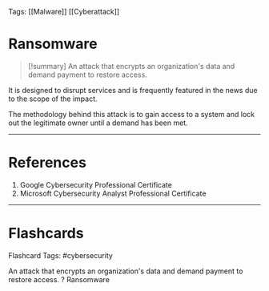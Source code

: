 Tags: [[Malware]] [[Cyberattack]]
# Ransomware

> [!summary] 
> An attack that encrypts an organization's data and demand payment to restore access.

It is designed to disrupt services and is frequently featured in the news due to the scope of the impact.

The methodology behind this attack is to gain access to a system and lock out the legitimate owner until a demand has been met.

---
# References

1. Google Cybersecurity Professional Certificate
2. Microsoft Cybersecurity Analyst Professional Certificate

---
# Flashcards

Flashcard Tags: #cybersecurity 

An attack that encrypts an organization's data and demand payment to restore access.
?
Ransomware
